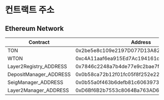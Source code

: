 # 컨트랙트 주소


## Ethereum Network


| Contract | Address |
| -------- | -------- |
| <span style="font-size:100%">TON</span>| 0x2be5e8c109e2197D077D13A82dAead6a9b3433C5     | 
| <span style="font-size:100%">WTON</span>     | 0xc4A11aaf6ea915Ed7Ac194161d2fC9384F15bff2        |
| <span style="font-size:100%">Layer2Registry_ADDRESS</span>| 0x7846c2248a7b4de77e9c2bae7fbb93bfc286837b     | 
| <span style="font-size:100%">DepositManager_ADDRESS</span>| 0x0b58ca72b12f01fc05f8f252e226f3e2089bd00e     | 
| <span style="font-size:100%">SeigManager_ADDRESS</span>| 0x0b55a0f463b6defb81c6063973763951712d0e5f     | 
| <span style="font-size:100%">Layer2Manager_ADDRESS</span>| 0xD6Bf6B2b7553c8064Ba763AD6989829060FdFC1D     | 
